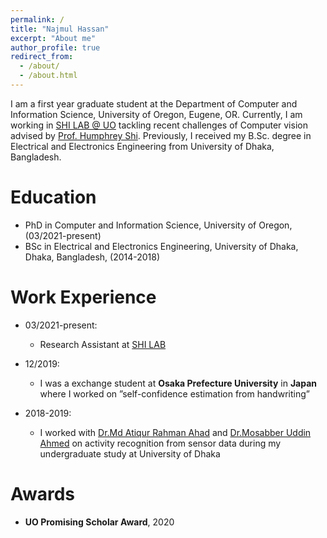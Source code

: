 ```yaml
---
permalink: /
title: "Najmul Hassan"
excerpt: "About me"
author_profile: true
redirect_from: 
  - /about/
  - /about.html
---
```

I am a first year graduate student at the Department of Computer and Information Science, University of Oregon, Eugene, OR. Currently, I am working in [SHI LAB @ UO](https://www.humphreyshi.com/people) tackling recent challenges of Computer vision advised by [Prof. Humphrey Shi](https://www.humphreyshi.com/). Previously, I received my B.Sc. degree in Electrical and Electronics Engineering from University of Dhaka, Bangladesh.

Education
======
* PhD in Computer and Information Science, University of Oregon, (03/2021-present)
* BSc in Electrical and Electronics Engineering, University of Dhaka, Dhaka, Bangladesh, (2014-2018)

Work Experience
======
* 03/2021-present:
  * Research Assistant at [SHI LAB](https://www.humphreyshi.com/people)
  
* 12/2019:
  * I was a exchange student at **Osaka Prefecture University** in **Japan** where I worked on ”self-confidence estimation from handwriting”

* 2018-2019:
  * I worked with [Dr.Md Atiqur Rahman Ahad](http://aa.binbd.com/) and [Dr.Mosabber Uddin Ahmed](https://www.du.ac.bd/faculty/faculty_details/APE/1173) on activity recognition   from sensor data during my undergraduate study at University of Dhaka

Awards
======
* **UO Promising Scholar Award**, 2020
